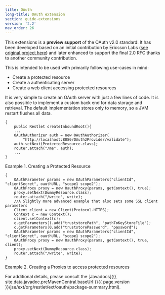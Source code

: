 ```yaml
---
title: OAuth
long-title: OAuth extension
section: guide-extensions
version: '2.2'
nav_order: 26
---
```

This extensions is a **preview support** of the OAuth v2.0 standard. It has been developed based on an initial contribution by Ericsson Labs ([see original project here](http://labs.ericsson.com/apis/oauth2-framework)) and later enhanced to support the final 2.0 RFC thanks to another community contribution.

This is intended to be used with primarily following use-cases in mind:
- Create a protected resource
- Create a authenticating server
- Create a web client accessing protected resources

It is very simple to create an OAuth server with just a few lines of code. It is also possible to implement a custom back end for data storage and retrieval. The default implementation stores only to memory, so a JVM restart flushes all data.

<pre class="language-java"><code class="language-java">{
    public Restlet createInboundRoot(){
    ...
    OAuthAuthorizer auth = new OAuthAuthorizer(
        "http://localhost:8080/OAuth2Provider/validate");
    auth.setNext(ProtectedResource.class);
    router.attach("/me", auth);
    ...
}
</code></pre>

Example 1. Creating a Protected Resource

<pre class="language-java"><code class="language-java">{
    OAuthParameter params = new OAuthParameters("clientId", "clientSecret", oauthURL, "scope1 scope2");
    OAuthProxy proxy = new OauthProxy(params, getContext(), true);
    proxy.setNext(DummyResource.class);
    router.attach("/write", write);
    //A Slightly more advanced example that also sets some SSL client parameters
    Client client = new Client(Protocol.HTTPS);
    Context c = new Context();
    client.setContext(c);
    c.getParameters().add("truststorePath", "pathToKeyStoreFile");
    c.getParameters(0.add("truststorePassword", "password");
    OAuthParameter params = new OAuthParameters("clientId", "clientSecret", oauthURL, "scope1 scope2");
    OAuthProxy proxy = new OauthProxy(params, getContext(), true, client);
    proxy.setNext(DummyResource.class);
    router.attach("/write", write);
}
</code></pre>

Example 2. Creating a Proxies to access protected resources


For additional details, please consult the
[Javadocs]({{ site.data.javadoc.preMavenCentral.baseUrl }}{{ page.version }}/jse/ext/org/restlet/ext/oauth/package-summary.html).

